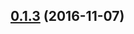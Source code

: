<a name="0.1.3"></a>
## [0.1.3](https://github.com/ellerbrock/get-app-dir/compare/v0.1.3...v0.1.3) (2016-11-07)




